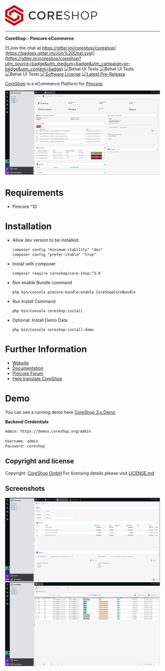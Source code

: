 ![CoreShop](etc/logo.png)

---

**CoreShop - Pimcore eCommerce**

[![Join the chat at https://gitter.im/coreshop/coreshop](https://badges.gitter.im/Join%20Chat.svg)](https://gitter.im/coreshop/coreshop?utm_source=badge&utm_medium=badge&utm_campaign=pr-badge&utm_content=badge)
![Behat UI Tests](https://github.com/coreshop/CoreShop/workflows/PHP%20Stan/badge.svg)
![Behat UI Tests](https://github.com/coreshop/CoreShop/workflows/Behat%20UI/badge.svg)
![Behat UI Tests](https://github.com/coreshop/CoreShop/workflows/Behat/badge.svg)
[![Software License](https://img.shields.io/badge/license-GPLv3-brightgreen.svg?style=flat)](LICENSE.md)
[![Latest Pre-Release](https://img.shields.io/packagist/vpre/coreshop/core-shop.svg)](https://www.packagist.org/packages/coreshop/core-shop)

[CoreShop](https://www.coreshop.org) is a eCommerce Platform for [Pimcore](http://www.pimcore.org).

![CoreShop Interface](docs/img/screenshot5.png)

# Requirements
* Pimcore ^10

# Installation
 - Allow dev version to be installed:
   ```
   composer config "minimum-stability" "dev"
   composer config "prefer-stable" "true"
   ```
 - Install with composer 
   ```
   composer require coreshop/core-shop:^3.0
   ```
 - Run enable Bundle command
   ```
   php bin/console pimcore:bundle:enable CoreShopCoreBundle
   ```
 - Run Install Command
   ```
   php bin/console coreshop:install
   ```
 - Optional: Install Demo Data 
   ```
   php bin/console coreshop:install:demo
   ```

# Further Information
 - [Website](https://www.coreshop.org)
 - [Documentation](https://docs.coreshop.org/latest)
 - [Pimcore Forum](https://talk.pimcore.org)
 - [Help translate CoreShop](https://crowdin.com/project/coreshop)

# Demo
You can see a running demo here [CoreShop 3.x Demo](https://demox.coreshop.org)

**Backend Credentials**

```
Admin: https://demox.coreshop.org/admin

Username: admin
Password: coreshop
```

## Copyright and license 
Copyright: [CoreShop GmbH](https://www.coreshop.org)
For licensing details please visit [LICENSE.md](LICENSE.md) 

## Screenshots
![CoreShop Interface](docs/img/screenshot5-2.png)
![CoreShop Interface](docs/img/screenshot5-3.png)
